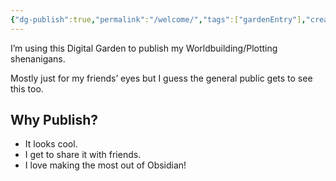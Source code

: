 ```yaml
---
{"dg-publish":true,"permalink":"/welcome/","tags":["gardenEntry"],"created":"2025-07-25T15:08:41.709-07:00"}
---
```


I’m using this Digital Garden to publish my Worldbuilding/Plotting shenanigans.

Mostly just for my friends’ eyes but I guess the general public gets to see this too. 

## Why Publish? 

- It looks cool. 
- I get to share it with friends. 
- I love making the most out of Obsidian!